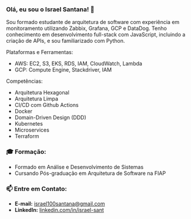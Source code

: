 ### Olá, eu sou o Israel Santana! 👋

Sou formado estudante de arquitetura de software com experiência em monitoramento utilizando Zabbix, Grafana, GCP e DataDog. Tenho conhecimento em desenvolvimento full-stack com JavaScript, incluindo a criação de APIs, e sou familiarizado com Python.

Plataformas e Ferramentas:
- AWS: EC2, S3, EKS, RDS, IAM, CloudWatch, Lambda
- GCP: Compute Engine, Stackdriver, IAM

Competências:
- Arquitetura Hexagonal
- Arquitetura Limpa
- CI/CD com Github Actions
- Docker
- Domain-Driven Design (DDD)
- Kubernetes
- Microservices
- Terraform

### 🎓 Formação:

- Formado em Análise e Desenvolvimento de Sistemas
- Cursando Pós-graduação em Arquitetura de Software na FIAP


### 📫 Entre em Contato:

- **E-mail:** israel100santana@gmail.com
- **LinkedIn:** [linkedin.com/in/israel-sant](https://www.linkedin.com/in/israel-sant)

